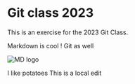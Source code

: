 # Git class 2023

This is an exercise for the 2023 Git Class.

Markdown is cool ! Git as well

![MD logo](https://camo.githubusercontent.com/2817df18d2438aebbcd127f00ed8a1f20792b609db9c44cee4de9de2fc79ff81/687474703a2f2f7061642e6861726f6f70726573732e636f6d2f646f63732f656e2f6d61726b646f776e2f696d616765732f6d61726b646f776e5f3132382e706e67)

I like potatoes
This is a local edit
